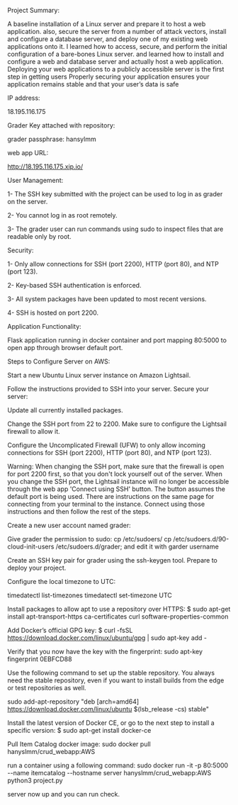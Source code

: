Project Summary:

A baseline installation of a Linux server and prepare it to host a web application. also, secure the server from a number of attack vectors, install and configure a database server, and deploy one of my existing web applications onto it. I learned how to access, secure, and perform the initial configuration of a bare-bones Linux server. and learned how to install and configure a web and database server and actually host a web application. Deploying your web applications to a publicly accessible server is the first step in getting users Properly securing your application ensures your application remains stable and that your user’s data is safe

IP address:

18.195.116.175

Grader Key attached with repository:

grader passphrase: hansylmm

web app URL:

http://18.195.116.175.xip.io/

User Management:

1- The SSH key submitted with the project can be used to log in as grader on the server.

2- You cannot log in as root remotely.

3- The grader user can run commands using sudo to inspect files that are readable only by root.

Security:

1- Only allow connections for SSH (port 2200), HTTP (port 80), and NTP (port 123).

2- Key-based SSH authentication is enforced.

3- All system packages have been updated to most recent versions.

4- SSH is hosted on port 2200.

Application Functionality:

Flask application running in docker container and port mapping 80:5000 to open app through browser default port.

Steps to Configure Server on AWS:

Start a new Ubuntu Linux server instance on Amazon Lightsail.

Follow the instructions provided to SSH into your server. Secure your server:

Update all currently installed packages.

Change the SSH port from 22 to 2200. Make sure to configure the Lightsail firewall to allow it.

Configure the Uncomplicated Firewall (UFW) to only allow incoming connections for SSH (port 2200), HTTP (port 80), and NTP (port 123).

Warning: When changing the SSH port, make sure that the firewall is open for port 2200 first, so that you don't lock yourself out of the server. When you change the SSH port, the Lightsail instance will no longer be accessible through the web app 'Connect using SSH' button. The button assumes the default port is being used. There are instructions on the same page for connecting from your terminal to the instance. Connect using those instructions and then follow the rest of the steps.

Create a new user account named grader:

Give grader the permission to sudo: cp /etc/sudoers/ cp /etc/sudoers.d/90-cloud-init-users /etc/sudoers.d/grader; and edit it with garder username

Create an SSH key pair for grader using the ssh-keygen tool. Prepare to deploy your project.

Configure the local timezone to UTC:

timedatectl list-timezones
timedatectl set-timezone UTC

Install packages to allow apt to use a repository over HTTPS:
$ sudo apt-get install 
apt-transport-https 
ca-certificates 
curl 
software-properties-common

Add Docker’s official GPG key:
$ curl -fsSL https://download.docker.com/linux/ubuntu/gpg | sudo apt-key add - 

Verify that you now have the key with the fingerprint: 
sudo apt-key fingerprint 0EBFCD88

Use the following command to set up the stable repository. You always need the stable repository, even if you want to install builds from the edge or test repositories as well. 

sudo add-apt-repository 
"deb [arch=amd64] https://download.docker.com/linux/ubuntu 
$(lsb_release -cs) 
stable"

Install the latest version of Docker CE, or go to the next step to install a specific version:
$ sudo apt-get install docker-ce

Pull Item Catalog docker image:
sudo docker pull hanyslmm/crud_webapp:AWS

run a container using a following command:
sudo docker run -it -p 80:5000 --name itemcatalog --hostname server hanyslmm/crud_webapp:AWS python3 project.py

server now up and you can run check.
